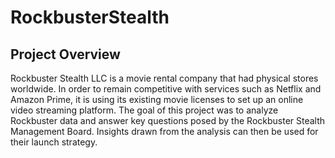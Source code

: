# RockbusterStealth
## Project Overview 
Rockbuster Stealth LLC is a movie rental company that had physical stores worldwide.  In order to remain competitive with services such as Netflix and Amazon Prime, it is using its existing movie licenses to set up an online video streaming platform.  The goal of this project was to analyze Rockbuster data and answer key questions posed by the Rockbuster Stealth Management Board.  Insights drawn from the analysis can then be used for their launch strategy.  
